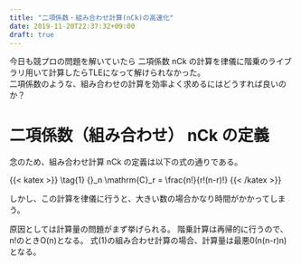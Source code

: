 ```yaml
---
title: "二項係数・組み合わせ計算(nCk)の高速化"
date: 2019-11-20T22:37:32+09:00
draft: true
---
```


今日も競プロの問題を解いていたら
二項係数 nCk の計算を律儀に階乗のライブラリ用いて計算したらTLEになって解けられなかった。  
二項係数のような、組み合わせの計算を効率よく求めるにはどうすれば良いのか？

# 二項係数（組み合わせ） nCk の定義

念のため、組み合わせ計算 nCk の定義は以下の式の通りである。

{{< katex  >}}
\tag{1} {}_n \mathrm{C}_r = \frac{n!}{r!(n-r)!}
{{< /katex >}}

しかし、この計算を律儀に行うと、大きい数の場合かなり時間がかかってしまう。

原因としては計算量の問題がまず挙げられる。
階乗計算は再帰的に行うので、n!のときO(n)となる。
式(1)の組み合わせ計算の場合、計算量は最悪0(n(n-r)n)となる。





